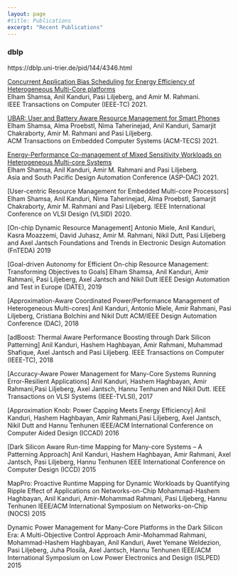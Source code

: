 ```yaml
---
layout: page
#title: Publications
excerpt: "Recent Publications"
---
```

<h3> dblp </h3>
https://dblp.uni-trier.de/pid/144/4346.html

[Concurrent Application Bias Scheduling for Energy Efficiency of Heterogeneous Multi-Core platforms](./pubs/2021/Shamsa_TC_2021.pdf)  
Elham Shamsa, Anil Kanduri, Pasi Liljeberg, and Amir M. Rahmani.  
IEEE Transactions on Computer (IEEE-TC) 2021.  

[UBAR: User and Battery Aware Resource Management for Smart Phones](./pubs/2021/Shamsa_TECS_2021.pdf)  
Elham Shamsa, Alma Proebstl, Nima Taherinejad, Anil Kanduri, Samarjit Chakraborty, Amir M. Rahmani and Pasi Liljeberg.  
ACM Transactions on Embedded Computer Systems (ACM-TECS) 2021.  

[Energy-Performance Co-management of Mixed Sensitivity Workloads on Heterogeneous Multi-core Systems](./pubs/2021/Shamsa_ASP_DAC_2021.pdf)  
Elham Shamsa, Anil Kanduri, Amir M. Rahmani and Pasi Liljeberg.  
Asia and South Pacific Design Automation Conference (ASP-DAC) 2021.  

[User-centric Resource Management for Embedded Multi-core Processors]
Elham Shamsa, Anil Kanduri, Nima Taherinejad, Alma Proebstl, Samarjit Chakraborty, Amir M. Rahmani and Pasi Liljeberg.
IEEE International Conference on VLSI Design (VLSID) 2020.

[On-chip Dynamic Resource Management]
Antonio Miele, Anil Kanduri, Kasra Moazzemi, David Juhasz, Amir M. Rahmani, Nikil Dutt, Pasi Liljeberg and Axel Jantsch
Foundations and Trends in Electronic Design Automation (FnTEDA) 2019

[Goal-driven Autonomy for Efficient On-chip Resource Management: Transforming Objectives to Goals]
Elham Shamsa, Anil Kanduri, Amir Rahmani, Pasi Liljeberg, Axel Jantsch and Nikil Dutt
IEEE Design Automation and Test in Europe (DATE), 2019

[Approximation-Aware Coordinated Power/Performance Management of Heterogeneous Multi-cores]
Anil Kanduri, Antonio Miele, Amir Rahmani, Pasi Liljeberg, Cristiana Bolchini and Nikil Dutt
ACM/IEEE Design Automation Conference (DAC), 2018

[adBoost: Thermal Aware Performance Boosting through Dark Silicon Patterning]
Anil Kanduri, Hashem Haghbayan, Amir Rahmani, Muhammad Shafique, Axel Jantsch and Pasi Liljeberg.
IEEE Transactions on Computer (IEEE-TC), 2018

[Accuracy-Aware Power Management for Many-Core Systems Running Error-Resilient Applications]
Anil Kanduri, Hashem Haghbayan, Amir Rahmani,Pasi Liljeberg, Axel Jantsch, Hannu Tenhunen and Nikil Dutt.
IEEE Transactions on VLSI Systems (IEEE-TVLSI), 2017

[Approximation Knob: Power Capping Meets Energy Efficiency]
Anil Kanduri, Hashem Haghbayan, Amir Rahmani,Pasi Liljeberg, Axel Jantsch, Nikil Dutt and Hannu Tenhunen
IEEE/ACM International Conference on Computer Aided Design (ICCAD) 2016

[Dark Silicon Aware Run-time Mapping for Many-core Systems – A Patterning Approach]
Anil Kanduri, Hashem Haghbayan, Amir Rahmani, Axel Jantsch, Pasi Liljeberg, Hannu Tenhunen
IEEE International Conference on Computer Design (ICCD) 2015

MapPro: Proactive Runtime Mapping for Dynamic Workloads by Quantifying Ripple Effect of Applications on Networks-on-Chip
Mohammad-Hashem Haghbayan, Anil Kanduri, Amir-Mohammad Rahmani, Pasi Liljeberg, Hannu Tenhunen
IEEE/ACM International Symposium on Networks-on-Chip (NOCS) 2015

Dynamic Power Management for Many-Core Platforms in the Dark Silicon Era: A Multi-Objective Control Approach
Amir-Mohammad Rahmani, Mohammad-Hashem Haghbayan, Anil Kanduri, Awet Yemane Weldezion, Pasi Liljeberg, Juha Plosila, Axel Jantsch, Hannu Tenhunen
IEEE/ACM International Symposium on Low Power Electronics and Design (ISLPED) 2015
